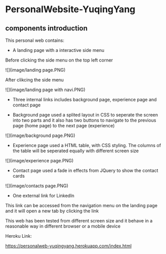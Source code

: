 # PersonalWebsite-YuqingYang

## components introduction

This personal web contains:

* A landing page with a interactive side menu

Before clicking the side menu on the top left corner

![](image/landing page.PNG)

After clikcing the side menu

![](image/landing page with navi.PNG)


* Three internal links includes background page, experience page and contact page

- Background page used a splited layout in CSS to seperate the screen into two parts and it also has two buttons to navigate to the previous page (home page) to the next page (experience)

![](image/background page.PNG)

- Experience page used a HTML table, with CSS styling. The columns of the table will be seperated equally with different screen size

![](image/experience page.PNG)

- Contact page used a fade in effects from JQuery to show the contact cards

![](image/contacts page.PNG)

* One external link for LinkedIn

This link can be accessed from the navigation menu on the landing page and it will open a new tab by clicking the link

This web has been tested from different screen size and it behave in a reasonable way in different browser or a mobile device
 
Heroku Link:

https://personalweb-yuqingyang.herokuapp.com/index.html



